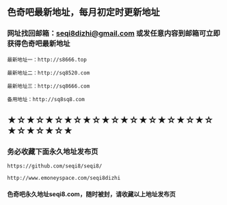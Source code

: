 ## 色奇吧最新地址，每月初定时更新地址



### 网址找回邮箱：seqi8dizhi@gmail.com 或发任意内容到邮箱可立即获得色奇吧最新地址

```javasript
最新地址一：http://s8666.top

最新地址二：http://sq8520.com

最新地址三：http://sq8666.com

备用地址：http://sq8sq8.com
```
## ★☆★☆★☆★☆★☆★☆★☆★☆★☆★☆★☆★☆★☆★☆★

### 务必收藏下面永久地址发布页
```javasript
https://github.com/seqi8/seqi8/

http://www.emoneyspace.com/seqi8dizhi
```

#### 色奇吧永久地址seqi8.com，随时被封，请收藏以上地址发布页
